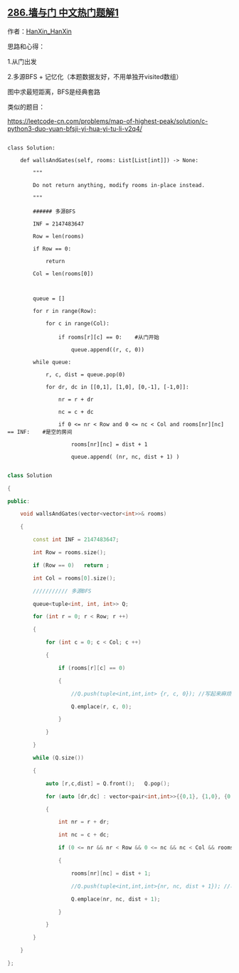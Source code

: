 ## [286.墙与门 中文热门题解1](https://leetcode.cn/problems/walls-and-gates/solutions/100000/c-python3-duo-yuan-bfs-cong-men-chu-fa-j-1wgy)

作者：[HanXin_HanXin](https://leetcode.cn/u/HanXin_HanXin)

思路和心得：

1.从门出发

2.多源BFS + 记忆化（本题数据友好，不用单独开visited数组）

图中求最短距离，BFS是经典套路

类似的题目：
https://leetcode-cn.com/problems/map-of-highest-peak/solution/c-python3-duo-yuan-bfsji-yi-hua-yi-tu-li-v2q4/


```python3 []
class Solution:
    def wallsAndGates(self, rooms: List[List[int]]) -> None:
        """
        Do not return anything, modify rooms in-place instead.
        """
        ###### 多源BFS
        INF = 2147483647
        Row = len(rooms)
        if Row == 0:
            return 
        Col = len(rooms[0])

        queue = []
        for r in range(Row):
            for c in range(Col):
                if rooms[r][c] == 0:    #从门开始
                    queue.append((r, c, 0))
        while queue:
            r, c, dist = queue.pop(0)
            for dr, dc in [[0,1], [1,0], [0,-1], [-1,0]]:
                nr = r + dr
                nc = c + dc
                if 0 <= nr < Row and 0 <= nc < Col and rooms[nr][nc] == INF:    #是空的房间
                    rooms[nr][nc] = dist + 1
                    queue.append( (nr, nc, dist + 1) )
```
```c++ []
class Solution 
{
public:
    void wallsAndGates(vector<vector<int>>& rooms) 
    {
        const int INF = 2147483647;
        int Row = rooms.size();
        if (Row == 0)   return ;
        int Col = rooms[0].size();
        /////////// 多源BFS
        queue<tuple<int, int, int>> Q;
        for (int r = 0; r < Row; r ++)
        {
            for (int c = 0; c < Col; c ++)
            {
                if (rooms[r][c] == 0)
                {
                    //Q.push(tuple<int,int,int> {r, c, 0}); //写起来麻烦，但是清晰
                    Q.emplace(r, c, 0);
                }
            }
        }
        while (Q.size())
        {
            auto [r,c,dist] = Q.front();   Q.pop();
            for (auto [dr,dc] : vector<pair<int,int>>{{0,1}, {1,0}, {0,-1}, {-1,0}})
            {
                int nr = r + dr;
                int nc = c + dc;
                if (0 <= nr && nr < Row && 0 <= nc && nc < Col && rooms[nr][nc] == INF) //是个空的房间
                {
                    rooms[nr][nc] = dist + 1;
                    //Q.push(tuple<int,int,int>{nr, nc, dist + 1}); //写起来麻烦，但是清晰
                    Q.emplace(nr, nc, dist + 1);
                }
            }
        }
    }
};
```
